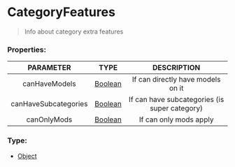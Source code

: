 # CategoryFeatures
> Info about category extra features

### Properties:
| PARAMETER  | TYPE                                     | DESCRIPTION            |
|:----------:|:----------------------------------------:|:----------------------:|
| canHaveModels    | [Boolean](https://developer.mozilla.org/en-US/docs/Web/JavaScript/Reference/Global_Objects/Boolean) | If can directly have models on it |
| canHaveSubcategories | [Boolean](https://developer.mozilla.org/en-US/docs/Web/JavaScript/Reference/Global_Objects/Boolean) | If can have subcategories (is super category) |
| canOnlyMods    | [Boolean](https://developer.mozilla.org/en-US/docs/Web/JavaScript/Reference/Global_Objects/Boolean) | If can only mods apply |

### Type:
- [Object](https://developer.mozilla.org/en-US/docs/Web/JavaScript/Reference/Global_Objects/Object)
